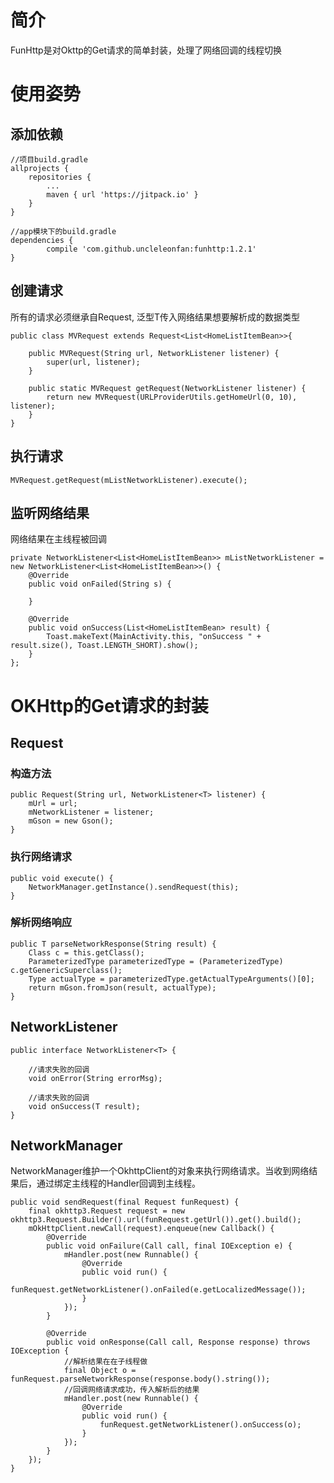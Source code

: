 # 简介 #
FunHttp是对Okttp的Get请求的简单封装，处理了网络回调的线程切换
# 使用姿势 #
## 添加依赖 ##
	//项目build.gradle
	allprojects {
		repositories {
			...
			maven { url 'https://jitpack.io' }
		}
	}

	//app模块下的build.gradle
	dependencies {
	        compile 'com.github.uncleleonfan:funhttp:1.2.1'
	}

## 创建请求 ##
所有的请求必须继承自Request<T>, 泛型T传入网络结果想要解析成的数据类型

	public class MVRequest extends Request<List<HomeListItemBean>>{
	
	    public MVRequest(String url, NetworkListener listener) {
	        super(url, listener);
	    }
	
	    public static MVRequest getRequest(NetworkListener listener) {
	        return new MVRequest(URLProviderUtils.getHomeUrl(0, 10), listener);
	    }
	}

## 执行请求 ##
   	MVRequest.getRequest(mListNetworkListener).execute();

## 监听网络结果 ##
网络结果在主线程被回调

    private NetworkListener<List<HomeListItemBean>> mListNetworkListener = new NetworkListener<List<HomeListItemBean>>() {
        @Override
        public void onFailed(String s) {

        }

        @Override
        public void onSuccess(List<HomeListItemBean> result) {
            Toast.makeText(MainActivity.this, "onSuccess " + result.size(), Toast.LENGTH_SHORT).show();
        }
    };

# OKHttp的Get请求的封装 #

## Request ##

### 构造方法 ###
    public Request(String url, NetworkListener<T> listener) {
        mUrl = url;
        mNetworkListener = listener;
        mGson = new Gson();
    }
### 执行网络请求 ###
    public void execute() {
        NetworkManager.getInstance().sendRequest(this);
    }
### 解析网络响应 ###
    public T parseNetworkResponse(String result) {
        Class c = this.getClass();
        ParameterizedType parameterizedType = (ParameterizedType) c.getGenericSuperclass();
        Type actualType = parameterizedType.getActualTypeArguments()[0];
        return mGson.fromJson(result, actualType);
    }

## NetworkListener ##
	public interface NetworkListener<T> {
	
		//请求失败的回调
	    void onError(String errorMsg);

		//请求失败的回调	
	    void onSuccess(T result);
	}
## NetworkManager ##
NetworkManager维护一个OkhttpClient的对象来执行网络请求。当收到网络结果后，通过绑定主线程的Handler回调到主线程。

    public void sendRequest(final Request funRequest) {
        final okhttp3.Request request = new okhttp3.Request.Builder().url(funRequest.getUrl()).get().build();
        mOkHttpClient.newCall(request).enqueue(new Callback() {
            @Override
            public void onFailure(Call call, final IOException e) {
                mHandler.post(new Runnable() {
                    @Override
                    public void run() {
                        funRequest.getNetworkListener().onFailed(e.getLocalizedMessage());
                    }
                });
            }

            @Override
            public void onResponse(Call call, Response response) throws IOException {
                //解析结果在在子线程做
                final Object o = funRequest.parseNetworkResponse(response.body().string());
                //回调网络请求成功，传入解析后的结果
                mHandler.post(new Runnable() {
                    @Override
                    public void run() {
                        funRequest.getNetworkListener().onSuccess(o);
                    }
                });
            }
        });
    }
